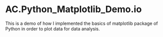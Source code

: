 # AC.Python_Matplotlib_Demo.io
This is a demo of how I implemented the basics of matplotlib package of Python in order to plot data for data analysis. 
